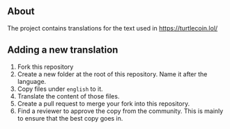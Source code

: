 ## About

The project contains translations for the text used in https://turtlecoin.lol/

## Adding a new translation

1. Fork this repository
2. Create a new folder at the root of this repository. Name it after the language.
3. Copy files under `english` to it.
4. Translate the content of those files. 
5. Create a pull request to merge your fork into this repository.
6. Find a reviewer to approve the copy from the community. This is mainly to ensure that the best copy goes in.
